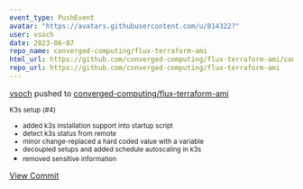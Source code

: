 ```yaml
---
event_type: PushEvent
avatar: "https://avatars.githubusercontent.com/u/814322?"
user: vsoch
date: 2023-06-07
repo_name: converged-computing/flux-terraform-ami
html_url: https://github.com/converged-computing/flux-terraform-ami/commit/cc12f23a676079c86af7df1f8b577bb7c491f4e3
repo_url: https://github.com/converged-computing/flux-terraform-ami
---
```


<a href='https://github.com/vsoch' target='_blank'>vsoch</a> pushed to <a href='https://github.com/converged-computing/flux-terraform-ami' target='_blank'>converged-computing/flux-terraform-ami</a>

<small>K3s setup (#4)

* added k3s installation support into startup script
* detect k3s status from remote
* minor change-replaced a hard coded value with a variable
* decoupled setups and added schedule autoscaling in k3s
* removed sensitive information</small>

<a href='https://github.com/converged-computing/flux-terraform-ami/commit/cc12f23a676079c86af7df1f8b577bb7c491f4e3' target='_blank'>View Commit</a>